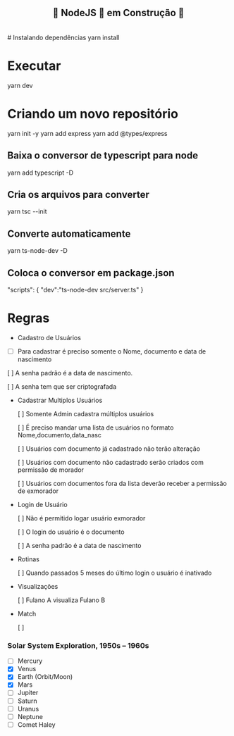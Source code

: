 <h2 align="center">
  🚧  NodeJS 🚀 em Construção  🚧
</h2>
<br>
# Instalando dependências
yarn install

# Executar
yarn dev

# Criando um novo repositório
yarn init -y
yarn add express
yarn add @types/express

## Baixa o conversor de typescript para node
yarn add typescript -D

## Cria os arquivos para converter
yarn tsc --init

## Converte automaticamente
yarn ts-node-dev -D

## Coloca o conversor em package.json
"scripts": {
  "dev":"ts-node-dev src/server.ts"
}
# Regras 
- Cadastro de Usuários


 - [ ] Para cadastrar é preciso somente o Nome, documento e data de nascimento

  [ ] A senha padrão é a data de nascimento.

  [ ] A senha tem que ser criptografada

- Cadastrar Multiplos Usuários
  
  [ ] Somente Admin cadastra múltiplos usuários

  [ ] É preciso mandar uma lista de usuários no formato Nome,documento,data_nasc

  [ ] Usuários com documento já cadastrado não terão alteração

  [ ] Usuários com documento não cadastrado serão criados com permissão de morador

  [ ] Usuários com documentos fora da lista deverão receber a permissão de exmorador

- Login de Usuário

  [ ] Não é permitido logar usuário exmorador
  
  [ ] O login do usuário é o documento

  [ ] A senha padrão é a data de nascimento

- Rotinas

  [ ] Quando passados 5 meses do último login o usuário é inativado

- Visualizações

  [ ] Fulano A visualiza Fulano B 

- Match
  
  [ ]

### Solar System Exploration, 1950s – 1960s

- [ ] Mercury
- [x] Venus
- [x] Earth (Orbit/Moon)
- [x] Mars
- [ ] Jupiter
- [ ] Saturn
- [ ] Uranus
- [ ] Neptune
- [ ] Comet Haley